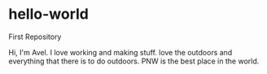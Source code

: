 # hello-world
First Repository

Hi, I'm Avel. 
I love working and making stuff.
love the outdoors and everything that there is to do outdoors.
PNW is the best place in the world.
